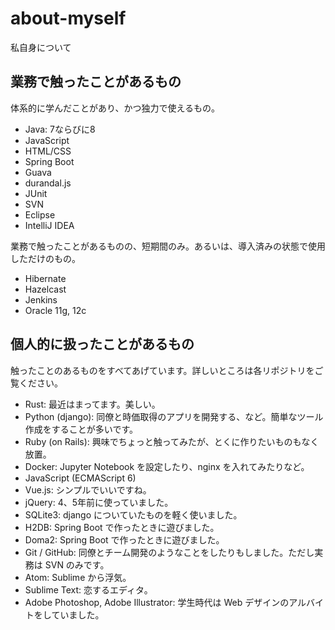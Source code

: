 # about-myself
私自身について

## 業務で触ったことがあるもの

体系的に学んだことがあり、かつ独力で使えるもの。

* Java: 7ならびに8
* JavaScript
* HTML/CSS
* Spring Boot
* Guava
* durandal.js
* JUnit
* SVN
* Eclipse
* IntelliJ IDEA

業務で触ったことがあるものの、短期間のみ。あるいは、導入済みの状態で使用しただけのもの。

* Hibernate
* Hazelcast
* Jenkins
* Oracle 11g, 12c

## 個人的に扱ったことがあるもの

触ったことのあるものをすべてあげています。詳しいところは各リポジトリをご覧ください。

* Rust: 最近はまってます。美しい。
* Python (django): 同僚と時価取得のアプリを開発する、など。簡単なツール作成をすることが多いです。
* Ruby (on Rails): 興味でちょっと触ってみたが、とくに作りたいものもなく放置。
* Docker: Jupyter Notebook を設定したり、nginx を入れてみたりなど。
* JavaScript (ECMAScript 6)
* Vue.js: シンプルでいいですね。
* jQuery: 4、5年前に使っていました。
* SQLite3: django についていたものを軽く使いました。
* H2DB: Spring Boot で作ったときに遊びました。
* Doma2: Spring Boot で作ったときに遊びました。
* Git / GitHub: 同僚とチーム開発のようなことをしたりもしました。ただし実務は SVN のみです。
* Atom: Sublime から浮気。
* Sublime Text: 恋するエディタ。
* Adobe Photoshop, Adobe Illustrator: 学生時代は Web デザインのアルバイトをしていました。
